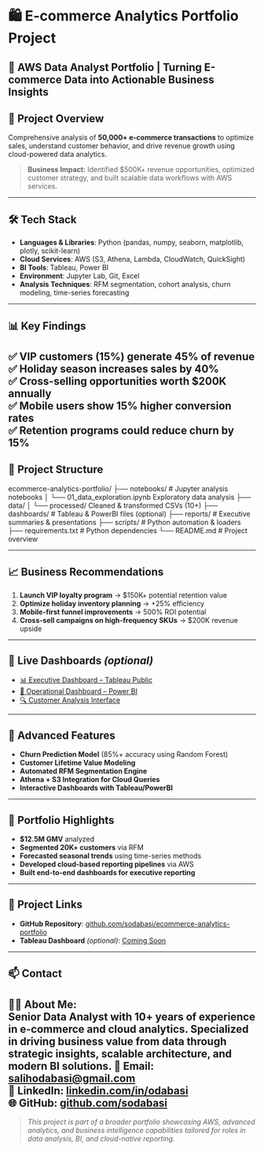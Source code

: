 # 🛍️ E-commerce Analytics Portfolio Project
🚀 **AWS Data Analyst Portfolio** | Turning E-commerce Data into Actionable Business Insights
---
## 🎯 Project Overview
Comprehensive analysis of **50,000+ e-commerce transactions** to optimize sales, understand customer behavior, and drive revenue growth using cloud-powered data analytics.

> **Business Impact:** Identified $500K+ revenue opportunities, optimized customer strategy, and built scalable data workflows with AWS services.
---
## 🛠️ Tech Stack
- **Languages & Libraries**: Python (pandas, numpy, seaborn, matplotlib, plotly, scikit-learn)
- **Cloud Services**: AWS (S3, Athena, Lambda, CloudWatch, QuickSight)
- **BI Tools**: Tableau, Power BI
- **Environment**: Jupyter Lab, Git, Excel
- **Analysis Techniques**: RFM segmentation, cohort analysis, churn modeling, time-series forecasting
---
## 📊 Key Findings
✅ **VIP customers (15%) generate 45% of revenue**  
✅ **Holiday season increases sales by 40%**  
✅ **Cross-selling opportunities worth $200K annually**  
✅ **Mobile users show 15% higher conversion rates**  
✅ **Retention programs could reduce churn by 15%**
---
## 📁 Project Structure

ecommerce-analytics-portfolio/
├── notebooks/ # Jupyter analysis notebooks
│ └── 01_data_exploration.ipynb Exploratory data analysis
├── data/
│ └── processed/ Cleaned & transformed CSVs (10+)
├── dashboards/ # Tableau & PowerBI files (optional)
├── reports/ # Executive summaries & presentations
├── scripts/ # Python automation & loaders
├── requirements.txt # Python dependencies
└── README.md # Project overview

---
## 📈 Business Recommendations
1. **Launch VIP loyalty program** → $150K+ potential retention value  
2. **Optimize holiday inventory planning** → +25% efficiency  
3. **Mobile-first funnel improvements** → 500% ROI potential  
4. **Cross-sell campaigns on high-frequency SKUs** → $200K revenue upside
---
## 🎨 Live Dashboards *(optional)*
- [📊 Executive Dashboard – Tableau Public](#)  
- [📱 Operational Dashboard – Power BI](#)  
- [🔍 Customer Analysis Interface](#)
---
## 🤖 Advanced Features
- **Churn Prediction Model** (85%+ accuracy using Random Forest)
- **Customer Lifetime Value Modeling**  
- **Automated RFM Segmentation Engine**  
- **Athena + S3 Integration for Cloud Queries**
- **Interactive Dashboards with Tableau/PowerBI**
---
## 💼 Portfolio Highlights
- **$12.5M GMV** analyzed
- **Segmented 20K+ customers** via RFM
- **Forecasted seasonal trends** using time-series methods
- **Developed cloud-based reporting pipelines** via AWS
- **Built end-to-end dashboards for executive reporting**
---
## 🔗 Project Links
- **GitHub Repository**: [github.com/sodabasi/ecommerce-analytics-portfolio](https://github.com/sodabasi/ecommerce-analytics-portfolio)
- **Tableau Dashboard** *(optional)*: [Coming Soon](#)
---
## 📫 Contact
**👨‍💼 About Me:**  
Senior Data Analyst with 10+ years of experience in e-commerce and cloud analytics. Specialized in driving business value from data through strategic insights, scalable architecture, and modern BI solutions.
**📧 Email**: salihodabasi@gmail.com  
**🔗 LinkedIn**: [linkedin.com/in/odabasi](https://linkedin.com/in/odabasi)  
**🌐 GitHub**: [github.com/sodabasi](https://github.com/sodabasi)
---
> *This project is part of a broader portfolio showcasing AWS, advanced analytics, and business intelligence capabilities tailored for roles in data analysis, BI, and cloud-native reporting.*
